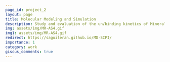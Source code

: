 ```yaml
---
page_id: project_2
layout: page
title: Molecular Modeling and Simulation
description: Study and evaluation of the un/binding kinetics of Mineralocorticoid receptor steroid agonist Aldosterone, Cortisol, and Progesterone ligands using Molecular Dynamics and Monte Carlo simulations.
img: assets/img/MR-AS4.gif
img1: assets/img/MR-AS4.gif
redirect: https://saguileran.github.io/MD-SCPI/
importance: 1
category: work
giscus_comments: true
---
```

